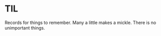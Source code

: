 # TIL
Records for things to remember. Many a little makes a mickle. There is no unimportant things.
